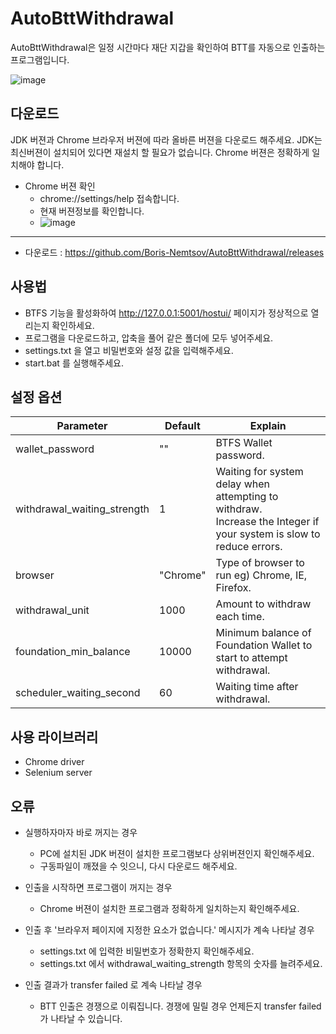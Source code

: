 # AutoBttWithdrawal
AutoBttWithdrawal은 일정 시간마다 재단 지갑을 확인하여 BTT를 자동으로 인출하는 프로그램입니다.

![image](https://user-images.githubusercontent.com/29080625/145715965-08404cd3-fe32-431c-8d9f-7d08995114b8.png)

## 다운로드
JDK 버젼과 Chrome 브라우저 버젼에 따라 올바른 버젼을 다운로드 해주세요.
JDK는 최신버젼이 설치되어 있다면 재설치 할 필요가 없습니다. Chrome 버젼은 정확하게 일치해야 합니다.

+ Chrome 버젼 확인
  + chrome://settings/help 접속합니다.
  + 현재 버젼정보를 확인합니다.
  + ![image](https://user-images.githubusercontent.com/29080625/145716374-440f64d8-71c3-4b23-8968-92fd927e688b.png)
---
* 다운로드 : https://github.com/Boris-Nemtsov/AutoBttWithdrawal/releases


## 사용법
+ BTFS 기능을 활성화하여 http://127.0.0.1:5001/hostui/ 페이지가 정상적으로 열리는지 확인하세요.
+ 프로그램을 다운로드하고, 압축을 풀어 같은 폴더에 모두 넣어주세요.
+ settings.txt 을 열고 비밀번호와 설정 값을 입력해주세요.
+ start.bat 를 실행해주세요.


## 설정 옵션
Parameter  | Default | Explain
------------- | ------------- | ------------- 
wallet_password | "" | BTFS Wallet password.
withdrawal_waiting_strength | 1 | Waiting for system delay when attempting to withdraw. <br/> Increase the Integer if your system is slow to reduce errors.
browser | "Chrome" | Type of browser to run  eg) Chrome, IE, Firefox.
withdrawal_unit | 1000 | Amount to withdraw each time.
foundation_min_balance | 10000 | Minimum balance of Foundation Wallet to start to attempt withdrawal.
scheduler_waiting_second | 60 | Waiting time after withdrawal.


## 사용 라이브러리
+ Chrome driver
+ Selenium server


## 오류
+ 실행하자마자 바로 꺼지는 경우
  + PC에 설치된 JDK 버젼이 설치한 프로그램보다 상위버젼인지 확인해주세요.
  + 구동파일이 깨졌을 수 잇으니, 다시 다운로드 해주세요.

+ 인출을 시작하면 프로그램이 꺼지는 경우
  + Chrome 버젼이 설치한 프로그램과 정확하게 일치하는지 확인해주세요.

+ 인출 후 '브라우저 페이지에 지정한 요소가 없습니다.' 메시지가 계속 나타날 경우
  + settings.txt 에 입력한 비밀번호가 정확한지 확인해주세요.
  + settings.txt 에서 withdrawal_waiting_strength 항목의 숫자를 늘려주세요.

+ 인출 결과가 transfer failed 로 계속 나타날 경우
  + BTT 인출은 경쟁으로 이뤄집니다. 경쟁에 밀릴 경우 언제든지 transfer failed 가 나타날 수 있습니다.
